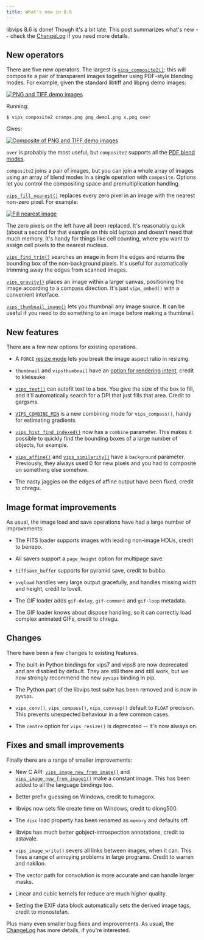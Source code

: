 ```yaml
---
title: What's new in 8.6
---
```


libvips 8.6 is done! Though it's a bit
late. This post summarizes what's new -- check the
[ChangeLog](https://github.com/libvips/libvips/blob/master/ChangeLog)
if you need more details.

## New operators

There are five new operators. The largest is [`vips_composite2()`](
/API/current/method.Image.composite2.html): this will
composite a pair of transparent images together using PDF-style blending
modes. For example, given the standard libtiff and libpng demo images:

[![PNG and TIFF demo images](/assets/images/tn_pngtiff.png)](/assets/images/pngtiff.png)

Running:

```
$ vips composite2 cramps.png png_demo1.png x.png over
```

Gives:

[![Composite of PNG and TIFF demo images](/assets/images/tn_composite.jpg)](/assets/images/composite.png)

`over` is probably the most useful, but `composite2` supports all the [PDF blend
modes](/API/current/enum.BlendMode.html).

`composite2` joins a pair of images, but you can join a whole array of images
using an array of blend modes in a single operation with `composite`. Options
let you control the compositing space and premultiplication handling.

[`vips_fill_nearest()`](
/API/current/method.Image.fill_nearest.html) replaces every zero
pixel in an image with the nearest non-zero pixel. For example:

[![Fill nearest image](/assets/images/tn_fill-nearest.jpg)](/assets/images/fill-nearest.png)

The zero pixels on the left have all been replaced. It's reasonably quick
(about a second for that example on this old laptop) and doesn't need that much
memory. It's handy for things like cell counting, where you want to assign cell
pixels to the nearest nucleus.

[`vips_find_trim()`](
/API/current/method.Image.find_trim.html) searches an image in from
the edges and returns the bounding box of the non-background pixels. It's
useful for automatically trimming away the edges from scanned images.

[`vips_gravity()`](
/API/current/method.Image.gravity.html) places an image within a
larger canvas, positioning the image according to a compass direction. It's
just `vips_embed()` with a convenient interface.

[`vips_thumbnail_image()`](/API/current/method.Image.thumbnail_image.html) lets you thumbnail any image source. It can be
useful if you need to do something to an image before making a thumbnail.

## New features

There are a few new options for existing operations.

* A `FORCE` [resize
  mode](/API/current/enum.Size.html#force) lets
  you break the image aspect ratio in resizing.

* `thumbnail` and `vipsthumbnail` have an [option for rendering
  intent](/API/current/ctor.Image.thumbnail.html),
  credit to kleisauke.

* [`vips_text()`](/API/current/ctor.Image.text.html)
  can autofit text to a box. You give the size of the box to fill,
  and it'll automatically search for a DPI that just fills that area.
  Credit to gargsms.

* [`VIPS_COMBINE_MIN`](
  /API/current/enum.Combine.html#min) is a new combining mode
  for `vips_compass()`, handy for estimating gradients.

* [`vips_hist_find_indexed()`](
  /API/current/method.Image.hist_find_indexed.html) now has a
  `combine` parameter. This makes it possible to quickly find the bounding
  boxes of a large number of objects, for example.

* [`vips_affine()`](
  /API/current/method.Image.affine.html) and [`vips_similarity()`](
  /API/current/method.Image.similarity.html) have a
  `background` parameter.  Previously, they always used 0 for new pixels
  and you had to composite on something else somehow.

* The nasty jaggies on the edges of affine output have been fixed, credit to
  chregu.

## Image format improvements

As usual, the image load and save operations have had a large number of
improvements:

* The FITS loader supports images with leading non-image HDUs, credit to
  benepo.

* All savers support a `page_height` option for multipage save.

* `tiffsave_buffer` supports for pyramid save, credit to bubba.

* `svgload` handles very large output gracefully, and handles missing width 
  and height, credit to lovell.

* The GIF loader adds `gif-delay`, `gif-comment` and `gif-loop` metadata.

* The GIF loader knows about dispose handling, so it can correctly load complex
  animated GIFs, credit to chregu.

## Changes 

There have been a few changes to existing features.

* The built-in Python bindings for vips7 and vips8 are now deprecated and are
  disabled by default. They are still there and still work, but we now 
  strongly recommend the new `pyvips` binding in pip. 

* The Python part of the libvips test suite has been removed and is now in
  `pyvips`.

* `vips_conv()`, `vips_compass()`, `vips_convsep()` default to `FLOAT` 
  precision. This prevents unexpected behaviour in a few common cases. 

* The `centre` option for `vips_resize()` is deprecated -- it's now always on.

## Fixes and small improvements

Finally there are a range of smaller improvements:

* New C API:
  [`vips_image_new_from_image()`](
  /API/current/ctor.Image.new_from_image.html)
  and
  [`vips_image_new_from_image1()`](
  /API/current/ctor.Image.new_from_image1.html)
  make a constant image. This has been added to all the language bindings too.

* Better prefix guessing on Windows, credit to tumagonx.

* libvips now sets file create time on Windows, credit to dlong500.

* The `disc` load property has been renamed as `memory` and defaults off.

* libvips has much better gobject-introspection annotations, credit to astavale.

* `vips_image_write()` severs all links between images, when it can. This fixes
  a range of annoying problems in large programs. Credit to warren and nakilon.

* The vector path for convolution is more accurate and can handle larger masks.

* Linear and cubic kernels for reduce are much higher quality.

* Setting the EXIF data block automatically sets the derived image tags, credit
  to monostefan.

Plus many even smaller bug fixes and improvements. As usual, the 
[ChangeLog](https://github.com/libvips/libvips/blob/master/ChangeLog)
has more details, if you're interested.
